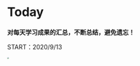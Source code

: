 # Today

**对每天学习成果的汇总，不断总结，避免遗忘！**



START：2020/9/13

<img src="https://files.catbox.moe/ugnb60.jpg" style="zoom: 25%;" />